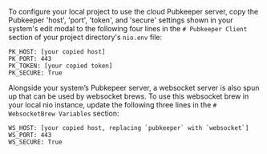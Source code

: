 To configure your local project to use the cloud Pubkeeper server, copy the Pubkeeper 'host', 'port', 'token', and 'secure' settings shown in your system's edit modal to the following four lines in the `# Pubkeeper Client` section of your project directory's `nio.env` file:

  ```
  PK_HOST: [your copied host]
  PK_PORT: 443
  PK_TOKEN: [your copied token]
  PK_SECURE: True
  ```

Alongside your system’s Pubkepeer server, a websocket server is also spun up that can be used by websocket brews. To use this websocket brew in your local nio instance, update the following three lines in the `# WebsocketBrew Variables` section:

  ```
  WS_HOST: [your copied host, replacing `pubkeeper` with `websocket`]
  WS_PORT: 443
  WS_SECURE: True
  ```
